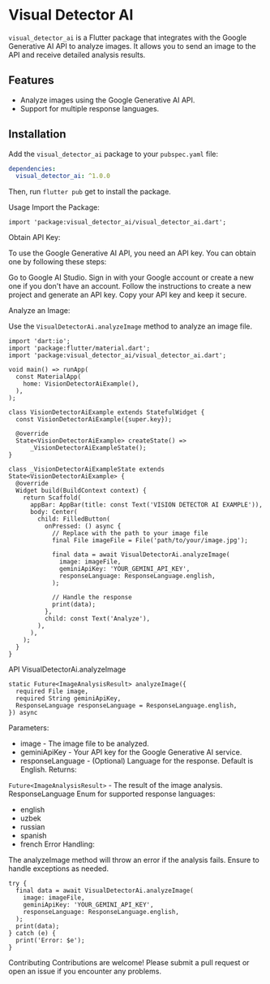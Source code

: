 # Visual Detector AI

`visual_detector_ai` is a Flutter package that integrates with the Google Generative AI API to analyze images. It allows you to send an image to the API and receive detailed analysis results.

## Features

- Analyze images using the Google Generative AI API.
- Support for multiple response languages.

## Installation

Add the `visual_detector_ai` package to your `pubspec.yaml` file:

```yaml
dependencies:
  visual_detector_ai: ^1.0.0
```
Then, run `flutter pub` get to install the package.

Usage
Import the Package:

`import 'package:visual_detector_ai/visual_detector_ai.dart';`

Obtain API Key:

To use the Google Generative AI API, you need an API key. You can obtain one by following these steps:

Go to Google AI Studio.
Sign in with your Google account or create a new one if you don't have an account.
Follow the instructions to create a new project and generate an API key.
Copy your API key and keep it secure.

Analyze an Image:

Use the `VisualDetectorAi.analyzeImage` method to analyze an image file.

```
import 'dart:io';
import 'package:flutter/material.dart';
import 'package:visual_detector_ai/visual_detector_ai.dart';

void main() => runApp(
  const MaterialApp(
    home: VisionDetectorAiExample(),
  ),
);

class VisionDetectorAiExample extends StatefulWidget {
  const VisionDetectorAiExample({super.key});

  @override
  State<VisionDetectorAiExample> createState() =>
      _VisionDetectorAiExampleState();
}

class _VisionDetectorAiExampleState extends State<VisionDetectorAiExample> {
  @override
  Widget build(BuildContext context) {
    return Scaffold(
      appBar: AppBar(title: const Text('VISION DETECTOR AI EXAMPLE')),
      body: Center(
        child: FilledButton(
          onPressed: () async {
            // Replace with the path to your image file
            final File imageFile = File('path/to/your/image.jpg');

            final data = await VisualDetectorAi.analyzeImage(
              image: imageFile,
              geminiApiKey: 'YOUR_GEMINI_API_KEY',
              responseLanguage: ResponseLanguage.english,
            );

            // Handle the response
            print(data);
          },
          child: const Text('Analyze'),
        ),
      ),
    );
  }
}
```
API
VisualDetectorAi.analyzeImage
```
static Future<ImageAnalysisResult> analyzeImage({
  required File image,
  required String geminiApiKey,
  ResponseLanguage responseLanguage = ResponseLanguage.english,
}) async
```
Parameters:

* image - The image file to be analyzed.
* geminiApiKey - Your API key for the Google Generative AI service.
* responseLanguage - (Optional) Language for the response. Default is English.
  Returns:

`Future<ImageAnalysisResult>` - The result of the image analysis.
ResponseLanguage
Enum for supported response languages:

* english
* uzbek
* russian
* spanish
* french
  Error Handling:

The analyzeImage method will throw an error if the analysis fails. Ensure to handle exceptions as needed.

```
try {
  final data = await VisualDetectorAi.analyzeImage(
    image: imageFile,
    geminiApiKey: 'YOUR_GEMINI_API_KEY',
    responseLanguage: ResponseLanguage.english,
  );
  print(data);
} catch (e) {
  print('Error: $e');
}
```
Contributing
Contributions are welcome! Please submit a pull request or open an issue if you encounter any problems.